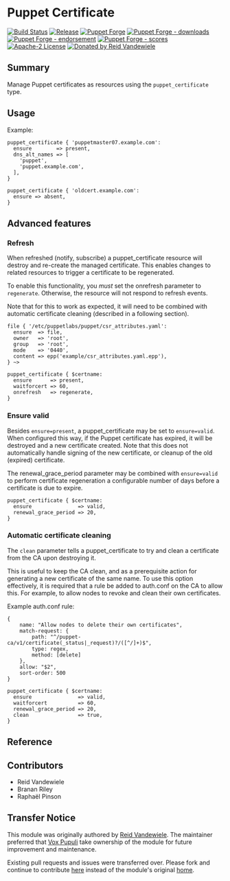 # Puppet Certificate

[![Build Status](https://github.com/voxpupuli/puppet-puppet_certificate/workflows/CI/badge.svg)](https://github.com/voxpupuli/puppet-puppet_certificate/actions?query=workflow%3ACI)
[![Release](https://github.com/voxpupuli/puppet-puppet_certificate/actions/workflows/release.yml/badge.svg)](https://github.com/voxpupuli/puppet-puppet_certificate/actions/workflows/release.yml)
[![Puppet Forge](https://img.shields.io/puppetforge/v/puppet/puppet_certificate.svg)](https://forge.puppetlabs.com/puppet/puppet_certificate)
[![Puppet Forge - downloads](https://img.shields.io/puppetforge/dt/puppet/puppet_certificate.svg)](https://forge.puppetlabs.com/puppet/puppet_certificate)
[![Puppet Forge - endorsement](https://img.shields.io/puppetforge/e/puppet/puppet_certificate.svg)](https://forge.puppetlabs.com/puppet/puppet_certificate)
[![Puppet Forge - scores](https://img.shields.io/puppetforge/f/puppet/puppet_certificate.svg)](https://forge.puppetlabs.com/puppet/puppet_certificate)
[![Apache-2 License](https://img.shields.io/github/license/voxpupuli/puppet-puppet_certificate.svg)](LICENSE)
[![Donated by Reid Vandewiele](https://img.shields.io/badge/donated%20by-Reid%20Vandewiele-fb7047.svg)](#transfer-notice)

## Summary

Manage Puppet certificates as resources using the `puppet_certificate` type.

## Usage

Example:

```puppet
puppet_certificate { 'puppetmaster07.example.com':
  ensure        => present,
  dns_alt_names => [
    'puppet',
    'puppet.example.com',
  ],
}

puppet_certificate { 'oldcert.example.com':
  ensure => absent,
}
```

## Advanced features

### Refresh

When refreshed (notify, subscribe) a puppet\_certificate resource will destroy
and re-create the managed certificate. This enables changes to related resources
to trigger a certificate to be regenerated.

To enable this functionality, you *must* set the onrefresh parameter to
`regenerate`. Otherwise, the resource will not respond to refresh events.

Note that for this to work as expected, it will need to be combined with
automatic certificate cleaning (described in a following section).

```puppet
file { '/etc/puppetlabs/puppet/csr_attributes.yaml':
  ensure  => file,
  owner   => 'root',
  group   => 'root',
  mode    => '0440',
  content => epp('example/csr_attributes.yaml.epp'),
} ~>

puppet_certificate { $certname:
  ensure      => present,
  waitforcert => 60,
  onrefresh   => regenerate,
}
```

### Ensure valid

Besides `ensure=present`, a puppet\_certificate may be set to `ensure=valid`.
When configured this way, if the Puppet certificate has expired, it will be
destroyed and a new certificate created. Note that this does not automatically
handle signing of the new certificate, or cleanup of the old (expired)
certificate.

The renewal\_grace\_period parameter may be combined with `ensure=valid` to
perform certificate regeneration a configurable number of days before a
certificate is due to expire.

```puppet
puppet_certificate { $certname:
  ensure               => valid,
  renewal_grace_period => 20,
}
```

### Automatic certificate cleaning

The `clean` parameter tells a puppet\_certificate to try and clean a
certificate from the CA upon destroying it.

This is useful to keep the CA clean, and as a prerequisite action for
generating a new certificate of the same name. To use this option effectively,
it is required that a rule be added to auth.conf on the CA to allow this. For
example, to allow nodes to revoke and clean their own certificates.

Example auth.conf rule:

```
{
    name: "Allow nodes to delete their own certificates",
    match-request: {
        path: "^/puppet-ca/v1/certificate(_status|_request)?/([^/]+)$",
        type: regex,
        method: [delete]
    },
    allow: "$2",
    sort-order: 500
}
```

```puppet
puppet_certificate { $certname:
  ensure               => valid,
  waitforcert          => 60,
  renewal_grace_period => 20,
  clean                => true,
}
```

## Reference

## Contributors

* Reid Vandewiele
* Branan Riley
* Raphaël Pinson

## Transfer Notice

This module was originally authored by [Reid Vandewiele](http://github.com/reidmv).
The maintainer preferred that [Vox Pupuli](https://voxpupuli.org/) take ownership of the module for future improvement and maintenance.

Existing pull requests and issues were transferred over.
Please fork and continue to contribute [here](https://github.com/voxpupuli/puppet-puppet_certificate) instead of the
module's original [home](https://github.com/reidmv/puppet-puppet_certificate).

